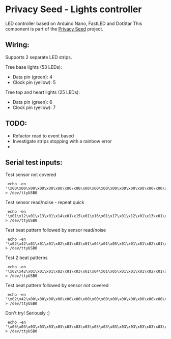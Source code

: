 # Privacy Seed - Lights controller

LED controller based on Arduino Nano, FastLED and DotStar
This component is part of the [Privacy Seed](https://privacy-seed.org/) project.

## Wiring:
Supports 2 separate LED strips.

Tree base lights (53 LEDs):
-  Data pin  (green):  4
-  Clock pin (yellow):  5

Tree top and heart lights (25 LEDs):
-  Data pin  (green):  6
-  Clock pin (yellow):  7


## TODO:
- Refactor read to event based
- Investigate strips stopping with a rainbow error
-

## Serial test inputs:

Test sensor not covered
```
 echo -en '\x00\x00\x00\x00\x00\x00\x00\x00\x00\x00\x00\x00\x00\x00\x00\x00\x00\x00\x00\x00\x00\x00\x00\x00\x00\x00\x00\x00\x00\x00\x00\x00\x00\x00\x00\x00\x00\x00\x00\x00\x00\x00\x00\x00\x00\x00\x00\x00' > /dev/ttyUSB0
```

Test sensor read/noise - repeat quick
```
 echo -en '\x01\x12\x01\x13\x01\x14\x01\x15\x01\x16\x01\x17\x01\x12\x01\x13\x01\x14\x01\x15\x01\x16\x01\x17\x01\x12\x01\x13\x01\x14\x01\x15\x01\x16\x01\x17\x01\x12\x01\x13\x01\x14\x01\x15\x01\x16\x01\x17\x01\x12\x01\x13\x01\x14\x01\x15\x01\x16\x01\x17\x01\x12\x01\x13\x01\x14\x01\x15\x01\x16\x01\x17\x01\x12\x01\x13\x01\x14\x01\x15\x01\x16\x01\x17\x01\x12\x01\x13\x01\x14\x01\x15\x01\x16\x01\x17' > /dev/ttyUSB0
```

Test beat pattern followed by sensor read/noise
```
 echo -en '\x02\x42\x01\x01\x01\x02\x01\x03\x01\x04\x01\x05\x01\x01\x01\x02\x01\x03\x01\x04\x01\x05\x01\x01\x01\x02\x01\x03\x01\x04\x01\x05\x01\x01\x01\x02\x01\x03\x01\x04\x01\x05\x01\x01\x01\x02\x01\x03\x01\x01\x01\x02\x01\x03\x01\x04\x01\x05\x01\x01\x01\x02\x01\x03\x01\x04\x01\x05\x01\x01\x01\x02\x01\x03\x01\x04\x01\x05\x01\x01\x01\x02\x01\x03\x01\x04\x01\x05\x01\x01\x01\x02\x01\x03\x01\x04' > /dev/ttyUSB0
```

Test 2 beat patterns
```
 echo -en '\x02\x42\x01\x01\x01\x02\x01\x03\x01\x04\x01\x05\x01\x01\x01\x02\x01\x03\x01\x04\x01\x05\x01\x01\x01\x02\x01\x03\x01\x04\x01\x05\x01\x01\x01\x02\x01\x03\x01\x04\x01\x05\x01\x01\x01\x02\x01\x03\x02\x43\x01\x01\x01\x02\x01\x03\x01\x04\x01\x05\x01\x01\x01\x02\x01\x03\x01\x04\x01\x05\x01\x01\x01\x02\x01\x03\x01\x04\x01\x05\x01\x01\x01\x02\x01\x03\x01\x04\x01\x05\x01\x01\x01\x02\x01\x03' > /dev/ttyUSB0
```

Test beat pattern followed by sensor not covered
```
 echo -en '\x02\x42\x00\x00\x00\x00\x00\x00\x00\x00\x00\x00\x00\x00\x00\x00\x00\x00\x00\x00\x00\x00\x00\x00\x00\x00\x00\x00\x00\x00\x00\x00\x00\x00\x00\x00\x00\x00\x00\x00\x00\x00\x00\x00\x00\x00\x00\x00\x00\x00\x00\x00\x00\x00\x00\x00\x00\x00\x00\x00\x00\x00\x00\x00\x00\x00\x00\x00\x00\x00\x00\x00\x00\x00\x00\x00\x00\x00\x00\x00\x00\x00\x00\x00\x00\x00\x00\x00\x00\x00\x00\x00\x00\x00\x00\x00' > /dev/ttyUSB0
```

Don't try! Seriously :)
```
 echo -en '\x03\x03\x03\x03\x03\x03\x03\x03\x03\x03\x03\x03\x03\x03\x03\x03\x03\x03\x03\x03\x03\x03\x03\x03\x03\x03\x03\x03\x03\x03\x03\x03\x03\x03\x03\x03\x03\x03\x03\x03\x03\x03\x03\x03\x03\x03\x03\x03\x03\x03\x03\x03\x03\x03\x03\x03\x03\x03\x03\x03\x03\x03\x03\x03\x03\x03\x03\x03\x03\x03\x03\x03\x03\x03\x03\x03\x03\x03\x03\x03\x03\x03\x03\x03\x03\x03\x03\x03\x03\x03\x03\x03\x03\x03\x03\x03' > /dev/ttyUSB0
```
